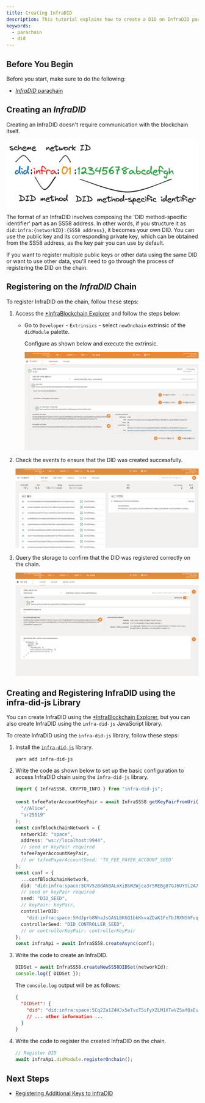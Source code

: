 ```yaml
---
title: Creating InfraDID
description: This tutorial explains how to create a DID on InfraDID parachain.
keywords:
  - parachain
  - did
---
```


## Before You Begin

Before you start, make sure to do the following:

- [_InfraDID_ parachain](../../../service-chains/infra-did-parachain.md)

## Creating an _InfraDID_

Creating an InfraDID doesn't require communication with the blockchain itself.

![infra-did-method](/media/images/docs/infrablockchain/service-chains/infra-did-method.png)

The format of an InfraDID involves composing the 'DID method-specific identifier' part as an SS58 address. In other words, if you structure it as `did:infra:{networkID}:{SS58 address}`, it becomes your own DID. You can use the public key and its corresponding private key, which can be obtained from the SS58 address, as the key pair you can use by default.

If you want to register multiple public keys or other data using the same DID or want to use other data, you'll need to go through the process of registering the DID on the chain.

## Registering on the _InfraDID_ Chain

To register InfraDID on the chain, follow these steps:

1. Access the [\*InfraBlockchain Explorer](https://portal.infrablockspace.net) and follow the steps below:

   - Go to `Developer` - `Extrinsics` - select `newOnchain` extrinsic of the `didModule` palette.

     Configure as shown below and execute the extrinsic.

     ![new-onchain](/media/images/docs/infrablockchain/tutorials/service-chains/infra-did-parachain/new-onchain.png)

2. Check the events to ensure that the DID was created successfully.

   ![new-onchain-success](/media/images/docs/infrablockchain/tutorials/service-chains/infra-did-parachain/new-onchain-success.png)

3. Query the storage to confirm that the DID was registered correctly on the chain.

   ![new-onchain-storage](/media/images/docs/infrablockchain/tutorials/service-chains/infra-did-parachain/new-onchain-storage.png)

## Creating and Registering InfraDID using the infra-did-js Library

You can create InfraDID using the [\*InfraBlockchain Explorer](https://portal.infrablockspace.net), but you can also create InfraDID using the `infra-did-js` JavaScript library.

To create InfraDID using the `infra-did-js` library, follow these steps:

1. Install the [`infra-did-js`](https://github.com/InfraBlockchain/infra-did-js) library.

   ```shell
   yarn add infra-did-js
   ```

2. Write the code as shown below to set up the basic configuration to access InfraDID chain using the `infra-did-js` library.

   ```typescript
   import { InfraSS58, CRYPTO_INFO } from "infra-did-js";

   const txfeePaterAccountKeyPair = await InfraSS58.getKeyPairFromUri(
     "//Alice",
     "sr25519"
   );
   const confBlockchainNetwork = {
     networkId: "space",
     address: "ws://localhost:9944",
     // seed or keyPair required
     txfeePayerAccountKeyPair,
     // or txfeePayerAccountSeed: 'TX_FEE_PAYER_ACCOUNT_SEED'
   };
   const conf = {
     ...confBlockchainNetwork,
     did: "did:infra:space:5CRV5zBdAhBALnXiBSWZWjca3rSREBg87GJ6UY9i2A7y1rCs",
     // seed or keyPair required
     seed: "DID_SEED",
     // keyPair: keyPair,
     controllerDID:
       "did:infra:space:5HdJprb8NhaJsGASLBKGQ1bkKkvaZDaK1FxTbJRXNShFuqgY",
     controllerSeed: "DID_CONTROLLER_SEED",
     // or controllerKeyPair: controllerKeyPair
   };
   const infraApi = await InfraSS58.createAsync(conf);
   ```

3. Write the code to create an InfraDID.

   ```typescript
   DIDSet = await InfraSS58.createNewSS58DIDSet(networkId);
   console.log({ DIDSet });
   ```

   The `console.log` output will be as follows:

   ```json
   {
     "DIDSet": {
       "did": "did:infra:space:5Cq2Za1Z4HJx5eTvxT5iFyXZLM1XTwVZSafQsEuK4ujNKJEF"
       // ... other information ...
     }
   }
   ```

4. Write the code to register the created InfraDID on the chain.

   ```typescript
   // Register DID
   await infraApi.didModule.registerOnchain();
   ```

## Next Steps

- [Registering Additional Keys to InfraDID](./add-keys.md)
